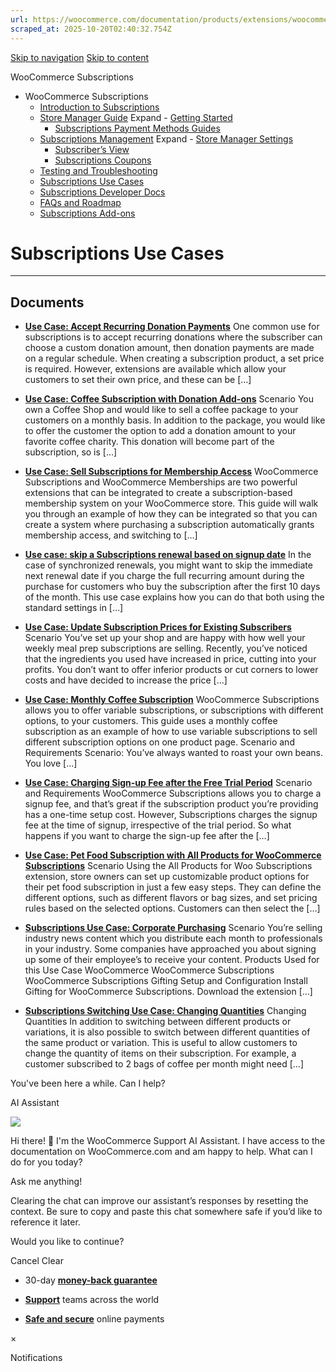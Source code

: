 ```yaml
---
url: https://woocommerce.com/documentation/products/extensions/woocommerce-subscriptions/subscriptions-use-cases
scraped_at: 2025-10-20T02:40:32.754Z
---
```


[Skip to navigation](https://woocommerce.com/documentation/products/extensions/woocommerce-subscriptions/subscriptions-use-cases/#main-navigation) [Skip to content](https://woocommerce.com/documentation/products/extensions/woocommerce-subscriptions/subscriptions-use-cases/#page)

WooCommerce Subscriptions

- WooCommerce Subscriptions
  - [Introduction to Subscriptions](https://woocommerce.com/document/subscriptions/ "Introduction to Subscriptions")
  - [Store Manager Guide](https://woocommerce.com/documentation/products/extensions/woocommerce-subscriptions/store-manager-guide/ "Store Manager Guide") Expand    - [Getting Started](https://woocommerce.com/documentation/products/extensions/woocommerce-subscriptions/store-manager-guide/getting-started-woocommerce-subscriptions/ "Getting Started")
    - [Subscriptions Payment Methods Guides](https://woocommerce.com/documentation/products/extensions/woocommerce-subscriptions/store-manager-guide/subscriptions-payment-methods-guides/ "Subscriptions Payment Methods Guides")
  - [Subscriptions Management](https://woocommerce.com/documentation/products/extensions/woocommerce-subscriptions/subscriptions-management/ "Subscriptions Management") Expand    - [Store Manager Settings](https://woocommerce.com/documentation/products/extensions/woocommerce-subscriptions/subscriptions-management/store-manager-settings/ "Store Manager Settings")
    - [Subscriber’s View](https://woocommerce.com/document/subscriptions/customers-view/ "Subscriber’s View")
    - [Subscriptions Coupons](https://woocommerce.com/documentation/products/extensions/woocommerce-subscriptions/subscriptions-management/subscriptions-coupons/ "Subscriptions Coupons")
  - [Testing and Troubleshooting](https://woocommerce.com/documentation/products/extensions/woocommerce-subscriptions/testing-and-troubleshooting/ "Testing and Troubleshooting")
  - [Subscriptions Use Cases](https://woocommerce.com/documentation/products/extensions/woocommerce-subscriptions/subscriptions-use-cases/ "Subscriptions Use Cases")
  - [Subscriptions Developer Docs](https://woocommerce.com/documentation/products/extensions/woocommerce-subscriptions/developer-docs/ "Subscriptions Developer Docs")
  - [FAQs and Roadmap](https://woocommerce.com/documentation/products/extensions/woocommerce-subscriptions/faqs-and-roadmap/ "FAQs and Roadmap")
  - [Subscriptions Add-ons](https://woocommerce.com/documentation/products/extensions/woocommerce-subscriptions/subscriptions-add-ons/ "Subscriptions Add-ons")

# Subscriptions Use Cases

* * *

## Documents

- [**Use Case: Accept Recurring Donation Payments**](https://woocommerce.com/document/subscriptions/use-case-subscription-donations/)
One common use for subscriptions is to accept recurring donations where the subscriber can choose a custom donation amount, then donation payments are made on a regular schedule. When creating a subscription product, a set price is required. However, extensions are available which allow your customers to set their own price, and these can be \[…\]

- [**Use Case: Coffee Subscription with Donation Add-ons**](https://woocommerce.com/document/use-case-coffee-subscription/)
Scenario You own a Coffee Shop and would like to sell a coffee package to your customers on a monthly basis. In addition to the package, you would like to offer the customer the option to add a donation amount to your favorite coffee charity. This donation will become part of the subscription, so is \[…\]

- [**Use Case: Sell Subscriptions for Membership Access**](https://woocommerce.com/document/subscriptions/subscription-access-to-memberships/)
WooCommerce Subscriptions and WooCommerce Memberships are two powerful extensions that can be integrated to create a subscription-based membership system on your WooCommerce store. This guide will walk you through an example of how they can be integrated so that you can create a system where purchasing a subscription automatically grants membership access, and switching to \[…\]

- [**Use case: skip a Subscriptions renewal based on signup date**](https://woocommerce.com/document/subscriptions/skip-subscriptions-renewal/)
In the case of synchronized renewals, you might want to skip the immediate next renewal date if you charge the full recurring amount during the purchase for customers who buy the subscription after the first 10 days of the month. This use case explains how you can do that both using the standard settings in \[…\]

- [**Use Case: Update Subscription Prices for Existing Subscribers**](https://woocommerce.com/document/use-case-apply-updated-subscription-prices-to-existing-subscribers/)
Scenario You’ve set up your shop and are happy with how well your weekly meal prep subscriptions are selling. Recently, you’ve noticed that the ingredients you used have increased in price, cutting into your profits. You don’t want to offer inferior products or cut corners to lower costs and have decided to increase the price \[…\]

- [**Use Case: Monthly Coffee Subscription**](https://woocommerce.com/document/subscriptions-use-case-coffee/)
WooCommerce Subscriptions allows you to offer variable subscriptions, or subscriptions with different options, to your customers. This guide uses a monthly coffee subscription as an example of how to use variable subscriptions to sell different subscription options on one product page. Scenario and Requirements Scenario: You’ve always wanted to roast your own beans. You love \[…\]

- [**Use Case: Charging Sign-up Fee after the Free Trial Period**](https://woocommerce.com/document/subscriptions-use-case-charging-one-time-fee-signup-fee-after-the-free-trial-period/)
Scenario and Requirements WooCommerce Subscriptions allows you to charge a signup fee, and that’s great if the subscription product you’re providing has a one-time setup cost. However, Subscriptions charges the signup fee at the time of signup, irrespective of the trial period. So what happens if you want to charge the sign-up fee after the \[…\]

- [**Use Case: Pet Food Subscription with All Products for WooCommerce Subscriptions**](https://woocommerce.com/document/use-case-pet-food-subscription-with-all-products-for-woocommerce-subscriptions/)
Scenario Using the All Products for Woo Subscriptions extension, store owners can set up customizable product options for their pet food subscription in just a few easy steps. They can define the different options, such as different flavors or bag sizes, and set pricing rules based on the selected options. Customers can then select the \[…\]

- [**Subscriptions Use Case: Corporate Purchasing**](https://woocommerce.com/document/corporate-subscription-purchasing/)
Scenario You’re selling industry news content which you distribute each month to professionals in your industry. Some companies have approached you about signing up some of their employee’s to receive your content. Products Used for this Use Case WooCommerce WooCommerce Subscriptions WooCommerce Subscriptions Gifting Setup and Configuration Install Gifting for WooCommerce Subscriptions. Download the extension \[…\]

- [**Subscriptions Switching Use Case: Changing Quantities**](https://woocommerce.com/document/subscriptions/switching-guide/switching-use-case-change-quantities/)
Changing Quantities In addition to switching between different products or variations, it is also possible to switch between different quantities of the same product or variation. This is useful to allow customers to change the quantity of items on their subscription. For example, a customer subscribed to 2 bags of coffee per month might need \[…\]


You've been here a while. Can I help?

AI Assistant

![](https://woocommerce.com/wp-content/themes/woo/images/svg/support-chat-bot-avatar.svg)

Hi there! 👋 I'm the WooCommerce Support AI Assistant. I have access to the documentation on WooCommerce.com and am happy to help. What can I do for you today?

Ask me anything!

Clearing the chat can improve our assistant’s responses by resetting the context. Be sure to copy and paste this chat somewhere safe if you’d like to reference it later.

Would you like to continue?

Cancel
Clear

- 30-day **[money-back guarantee](https://woocommerce.com/refund-policy/)**

- **[Support](https://woocommerce.com/docs/)**
teams across the world

- **[Safe and secure](https://woocommerce.com/products/woopayments/)**
online payments

×

Notifications